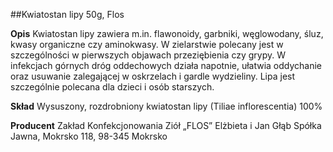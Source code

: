 ##Kwiatostan lipy 50g, Flos

**Opis** Kwiatostan lipy zawiera m.in. flawonoidy, garbniki, węglowodany, śluz, kwasy organiczne czy aminokwasy. W zielarstwie polecany jest w szczególności w pierwszych objawach przeziębienia czy grypy. W infekcjach górnych dróg oddechowych działa napotnie, ułatwia oddychanie oraz usuwanie zalegającej w oskrzelach i gardle wydzieliny. Lipa jest szczególnie polecana dla dzieci i osób starszych. 

**Skład** Wysuszony, rozdrobniony kwiatostan lipy (Tiliae inflorescentia) 100%

**Producent** Zakład Konfekcjonowania Ziół „FLOS” Elżbieta i Jan Głąb Spółka Jawna, Mokrsko 118, 98-345 Mokrsko